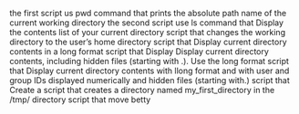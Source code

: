 the first script us pwd command that prints the absolute path name of the current working directory
the second script use ls command that Display the contents list of your current directory
script that changes the working directory to the user’s home directory
script that Display current directory contents in a long format
script that Display Display current directory contents, including hidden files (starting with .). Use the long format
script that Display current directory contents with llong format and with user and group IDs displayed numerically and hidden files (starting with.)
script that Create a script that creates a directory named my_first_directory in the /tmp/ directory
script that move betty
